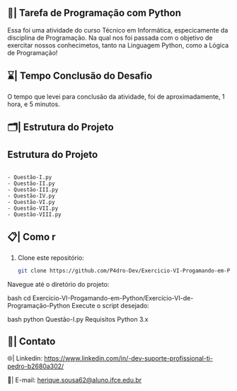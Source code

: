  ## 📄| Tarefa de Programação com Python
 
   Essa foi uma atividade do curso Técnico em Informática, especicamente da disciplina de Programação. Na qual nos foi passada com o objetivo de exercitar nossos conhecimetos, tanto na Linguagem Python, como a Lógica de Programação!   

## ⌛| Tempo Conclusão do Desafio 

   O tempo que levei para conclusão da  atividade, foi de aproximadamente, 1 hora, e 5 minutos.       
     
## 🗂️| Estrutura do Projeto    
           
## Estrutura do Projeto       
               
```                 
      
- Questão-I.py    
- Questão-II.py
- Questão-III.py 
- Questão-IV.py
- Questão-VI.py
- Questão-VII.py
- Questão-VIII.py

```

## 📋| Como r


1. Clone este repositório:
   ```bash
   git clone https://github.com/P4dro-Dev/Exercicio-VI-Progamando-em-Python.git
   
Navegue até o diretório do projeto:


bash
cd Exercicio-VI-Progamando-em-Python/Exercício-VI-de-Programação-Python
Execute o script desejado:

bash
python Questão-I.py
Requisitos
Python 3.x
   
## 📱| Contato

 🌐| Linkedin: https://www.linkedin.com/in/-dev-suporte-profissional-ti-pedro-b2680a302/

 📩| E-mail: herique.sousa62@aluno.ifce.edu.br

